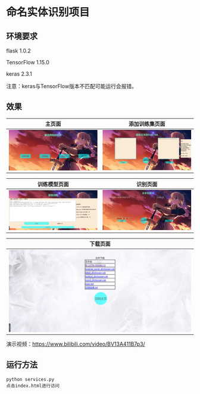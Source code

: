 # 命名实体识别项目

## 环境要求
flask 1.0.2

TensorFlow 1.15.0

keras 2.3.1

注意：keras与TensorFlow版本不匹配可能运行会报错。

## 效果
|             主页面             |           添加训练集页面           |
| :------------------------------: | :------------------------------: |
| ![page1](IMG/index.png) | ![page2](IMG/add.png) |

|             训练模型页面             |           识别页面           |
| :------------------------------: | :------------------------------: |
| ![page1](IMG/train.png) | ![page2](IMG/predit.png) |

|             下载页面           |  
| :------------------------------: | 
| ![page1](IMG/download.png) | 

演示视频：<https://www.bilibili.com/video/BV13A411B7p3/>

## 运行方法
```
python services.py
点击index.html进行访问
```
